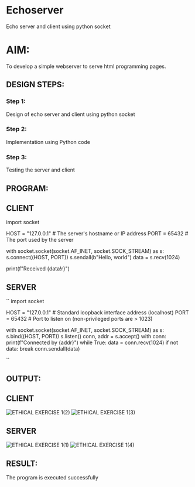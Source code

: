 # Echoserver
Echo server and client using python socket

# AIM:

To develop a simple webserver to serve html programming pages.

## DESIGN STEPS:

### Step 1:

Design of echo server and client using python socket

### Step 2:

Implementation using Python code

### Step 3:

Testing the server and client 

## PROGRAM:
## CLIENT
import socket


HOST = "127.0.0.1"  # The server's hostname or IP address
PORT = 65432  # The port used by the server


with socket.socket(socket.AF_INET, socket.SOCK_STREAM) as s:
    s.connect((HOST, PORT))
    s.sendall(b"Hello, world")
    data = s.recv(1024)


print(f"Received {data!r}")

## SERVER
``
import socket


HOST = "127.0.0.1"  # Standard loopback interface address (localhost)
PORT = 65432  # Port to listen on (non-privileged ports are > 1023)


with socket.socket(socket.AF_INET, socket.SOCK_STREAM) as s:
    s.bind((HOST, PORT))
    s.listen()
    conn, addr = s.accept()
    with conn:
        print(f"Connected by {addr}")
        while True:
            data = conn.recv(1024)
            if not data:
                break
            conn.sendall(data)

``

## OUTPUT:
## CLIENT
![ETHICAL EXERCISE 1(2)](https://github.com/user-attachments/assets/6d8b53a8-943b-494a-8f78-64903ee2e37c)
![ETHICAL EXERCISE 1(3)](https://github.com/user-attachments/assets/48e00270-1af9-4b5f-9b8e-934e6e0d38c9)

## SERVER
![ETHICAL EXERCISE 1(1)](https://github.com/user-attachments/assets/f056613a-464a-451d-a748-b7cde86bd8c4)
![ETHICAL EXERCISE 1(4)](https://github.com/user-attachments/assets/c618cd00-0228-4256-88d2-83b8821e6920)


## RESULT:
The program is executed successfully
